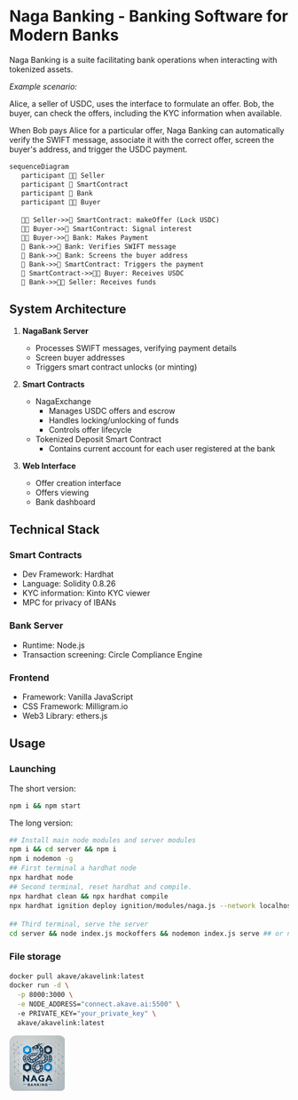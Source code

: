# Naga Banking - Banking Software for Modern Banks 

Naga Banking is a suite facilitating bank operations when interacting with tokenized assets.

*Example scenario:*

Alice, a seller of USDC, uses the interface to formulate an offer. Bob, the buyer, can check the offers, including the KYC information when available.

When Bob pays Alice for a particular offer, Naga Banking can automatically verify the SWIFT message, associate it with the correct offer, screen the buyer's address, and trigger the USDC payment. 

```mermaid
sequenceDiagram
   participant 👩‍🦰 Seller
   participant 📄 SmartContract
   participant 🐍 Bank
   participant 👨‍🦲 Buyer

   👩‍🦰 Seller->>📄 SmartContract: makeOffer (Lock USDC)
   👨‍🦲 Buyer->>📄 SmartContract: Signal interest
   👨‍🦲 Buyer->>🐍 Bank: Makes Payment
   🐍 Bank->>🐍 Bank: Verifies SWIFT message
   🐍 Bank->>🐍 Bank: Screens the buyer address
   🐍 Bank->>📄 SmartContract: Triggers the payment
   📄 SmartContract->>👨‍🦲 Buyer: Receives USDC
   🐍 Bank->>👩‍🦰 Seller: Receives funds
```


## System Architecture

1. **NagaBank Server**
   - Processes SWIFT messages, verifying payment details
   - Screen buyer addresses
   - Triggers smart contract unlocks (or minting)

2. **Smart Contracts**
   - NagaExchange
      - Manages USDC offers and escrow
      - Handles locking/unlocking of funds
      - Controls offer lifecycle
   - Tokenized Deposit Smart Contract
      - Contains current account for each user registered at the bank

3. **Web Interface**
   - Offer creation interface
   - Offers viewing
   - Bank dashboard


## Technical Stack

### Smart Contracts
- Dev Framework: Hardhat
- Language: Solidity 0.8.26
- KYC information: Kinto KYC viewer
- MPC for privacy of IBANs

### Bank Server
- Runtime: Node.js
- Transaction screening: Circle Compliance Engine
<!-- - Storage: Ayake -->

### Frontend
- Framework: Vanilla JavaScript
- CSS Framework: Milligram.io
- Web3 Library: ethers.js


## Usage

### Launching

The short version:

```sh
npm i && npm start
```

The long version:

```sh
## Install main node modules and server modules
npm i && cd server && npm i
npm i nodemon -g
## First terminal a hardhat node
npx hardhat node
## Second terminal, reset hardhat and compile. 
npx hardhat clean && npx hardhat compile
npx hardhat ignition deploy ignition/modules/naga.js --network localhost --reset # or npm run deploy

## Third terminal, serve the server
cd server && node index.js mockoffers && nodemon index.js serve ## or npm run serve
```

### File storage

```sh
docker pull akave/akavelink:latest
docker run -d \
  -p 8000:3000 \
  -e NODE_ADDRESS="connect.akave.ai:5500" \ 
  -e PRIVATE_KEY="your_private_key" \
  akave/akavelink:latest
```


<img src="./frontend/naga-banking.png" alt="Naga Banking" width="100">
